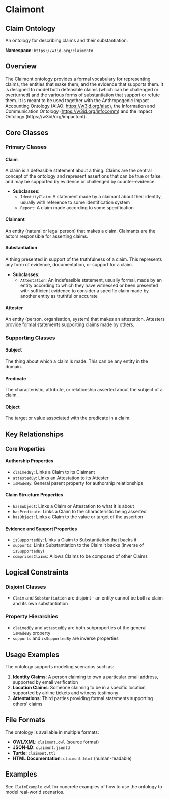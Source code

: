 # Claimont

## Claim Ontology

An ontology for describing claims and their substantiation.

**Namespace**: `https://w3id.org/claimont#`

## Overview

The Claimont ontology provides a formal vocabulary for representing claims, the entities that make them, and the evidence that supports them. It is designed to model both defeasible claims (which can be challenged or overturned) and the various forms of substantiation that support or refute them. It is meant to be used together with the Anthropogenic Impact Accounting Ontology (AIAO: https://w3id.org/aiao), the 
Information and Communication Ontology (https://w3id.org/infocomm) and the Impact Ontology (https://w3id/org/impactont).

## Core Classes

### Primary Classes

#### Claim

A claim is a defeasible statement about a thing. Claims are the central concept of the ontology and represent assertions that can be true or false, and may be supported by evidence or challenged by counter-evidence.

- **Subclasses**:
  - `IdentityClaim`: A statement made by a claimant about their identity, usually with reference to some identification system
  - `Report`: A claim made according to some specification

#### Claimant

An entity (natural or legal person) that makes a claim. Claimants are the actors responsible for asserting claims.

#### Substantiation

A thing presented in support of the truthfulness of a claim. This represents any form of evidence, documentation, or support for a claim.

- **Subclasses**:
  - `Attestation`: An indefeasible statement, usually formal, made by an entity according to which they have witnessed or been presented with sufficient evidence to consider a specific claim made by another entity as truthful or accurate

#### Attester

An entity (person, organisation, system) that makes an attestation. Attesters provide formal statements supporting claims made by others.

### Supporting Classes

#### Subject

The thing about which a claim is made. This can be any entity in the domain.

#### Predicate

The characteristic, attribute, or relationship asserted about the subject of a claim.

#### Object

The target or value associated with the predicate in a claim.

## Key Relationships

### Core Properties

#### Authorship Properties

- `claimedBy`: Links a Claim to its Claimant
- `attestedBy`: Links an Attestation to its Attester
- `isMadeBy`: General parent property for authorship relationships

#### Claim Structure Properties

- `hasSubject`: Links a Claim or Attestation to what it is about
- `hasPredicate`: Links a Claim to the characteristic being asserted
- `hasObject`: Links a Claim to the value or target of the assertion

#### Evidence and Support Properties

- `isSupportedBy`: Links a Claim to Substantiation that backs it
- `supports`: Links Substantiation to the Claim it backs (inverse of `isSupportedBy`)
- `comprisesClaims`: Allows Claims to be composed of other Claims

## Logical Constraints

### Disjoint Classes

- `Claim` and `Substantiation` are disjoint - an entity cannot be both a claim and its own substantiation

### Property Hierarchies

- `claimedBy` and `attestedBy` are both subproperties of the general `isMadeBy` property
- `supports` and `isSupportedBy` are inverse properties

## Usage Examples

The ontology supports modeling scenarios such as:

1. **Identity Claims**: A person claiming to own a particular email address, supported by email verification
2. **Location Claims**: Someone claiming to be in a specific location, supported by airline tickets and witness testimony
3. **Attestations**: Third parties providing formal statements supporting others' claims

## File Formats

The ontology is available in multiple formats:

- **OWL/XML**: `claimont.owl` (source format)
- **JSON-LD**: `claimont.jsonld`
- **Turtle**: `claimont.ttl`
- **HTML Documentation**: `claimont.html` (human-readable)

## Examples

See `ClaimExample.owl` for concrete examples of how to use the ontology to model real-world scenarios. 
